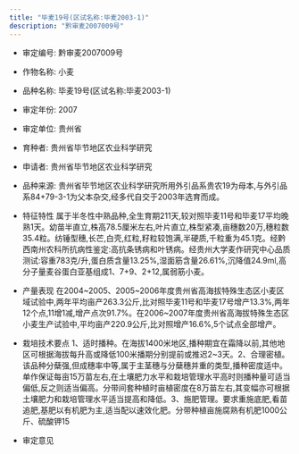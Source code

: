 ```yaml
---
title: "毕麦19号(区试名称:毕麦2003-1)"
description: "黔审麦2007009号"
---
```

* 审定编号:  黔审麦2007009号

*  作物名称:  小麦

*  品种名称:  毕麦19号(区试名称:毕麦2003-1)

*  审定年份:  2007

*  审定单位:  贵州省

* 育种者:  贵州省毕节地区农业科学研究

*  申请者:  贵州省毕节地区农业科学研究

*  品种来源:  贵州省毕节地区农业科学研究所用外引品系贵农19为母本,与外引品系84+79-3-1为父本杂交,经多代自交于2003年选育而成。

*  特征特性
属于半冬性中熟品种,全生育期211天,较对照毕麦11号和毕麦17平均晚熟1天。幼苗半直立,株高78.5厘米左右,叶片直立,株型紧凑,亩穗数20万,穗粒数35.4粒。纺锤型穗,长芒,白壳,红粒,籽粒较饱满,半硬质,千粒重为45.1克。经黔西南州农科所抗病性鉴定:高抗条锈病和叶锈病。经贵州大学麦作研究中心品质测试:容重783克/升,蛋白质含量13.25%,湿面筋含量26.61%,沉降值24.9ml,高分子量麦谷蛋白亚基组成1、7+9、2+12,属弱筋小麦。

*  产量表现
在2004~2005、2005~2006年度贵州省高海拔特殊生态区小麦区域试验中,两年平均亩产263.3公斤,比对照毕麦11号和毕麦17号增产13.3%,两年12个点,11增1减,增产点次91.7%。在2006~2007年度贵州省高海拔特殊生态区小麦生产试验中,平均亩产220.9公斤,比对照增产16.6%,5个试点全部增产。

*  栽培技术要点
1、适时播种。在海拔1400米地区,播种期宜在霜降以前,其他地区可根据海拔每升高或降低100米播期分别提前或推迟2~3天。2、合理密植。该品种分蘖强,但成穗率中等,属于主茎穗与分蘖穗并重的类型,播种密度适中。单作保证每亩15万苗左右,在土壤肥力水平和栽培管理水平高时则播种量可适当偏低,反之则适当偏高。分带间套种植时亩植密度在8万苗左右,其变幅亦可根据土壤肥力和栽培管理水平适当提高和降低。3、施肥管理。要求重施底肥,看苗追肥,基肥以有机肥为主,适当配以速效化肥。分带种植亩施腐熟有机肥1000公斤、硫酸钾15

*  审定意见

